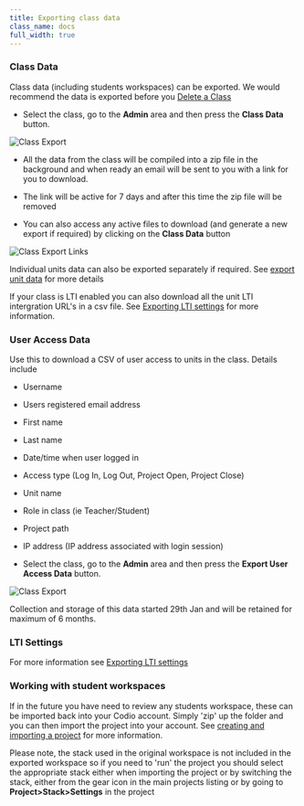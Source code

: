 ```yaml
---
title: Exporting class data
class_name: docs
full_width: true
---
```


### Class Data
Class data (including students workspaces) can be exported. We would recommend the data is exported before you [Delete a Class](/docs/classes/classmanagement/delete/)

- Select the class, go to the **Admin** area and then press the **Class Data** button.

<img alt="Class Export" src="/img/docs/class_export.png" class="simple"/>

- All the data from the class will be compiled into a zip file in the background and when ready an email will be sent to you with a link for you to download. 

- The link will be active for 7 days and after this time the zip file will be removed

- You can also access any active files to download (and generate a new export if required) by clicking on the **Class Data** button

<img alt="Class Export Links" src="/img/docs/class_exportlinks.png" class="simple"/>

Individual units data can also be exported separately if required. See [export unit data](/docs/classes/unitmanagement/settings#exportunitdata) for more details

If your class is LTI enabled you can also download all the unit LTI intergration URL's in a csv file. See [Exporting LTI settings](/docs/classes/lti/keys#exportlti) for more information.


### User Access Data
Use this to download a CSV of user access to units in the class. Details include

- Username
- Users registered email address
- First name
- Last name
- Date/time when user logged in
- Access type (Log In, Log Out, Project Open, Project Close)
- Unit name
- Role in class (ie Teacher/Student)
- Project path
- IP address (IP address associated with login session)
 
- Select the class, go to the **Admin** area and then press the **Export User Access Data** button.

<img alt="Class Export" src="/img/docs/user_access_export.png" class="simple"/>

Collection and storage of this data started 29th Jan and will be retained for maximum of 6 months.

### LTI Settings
For more information see [Exporting LTI settings](/docs/classes/lti/keys/)

### Working with student workspaces

If in the future you have need to review any students workspace, these can be imported back into your Codio account. 
Simply 'zip' up the folder and you can then import the project into your account. See [creating and importing a project](/docs/project/creating/) for more information. 

Please note, the stack used in the original workspace is not included in the exported workspace so if you need to 'run' the project you should select the appropriate stack either when importing the project or by switching the stack, either from the gear icon in the main projects listing or by going to **Project>Stack>Settings** in the project 





